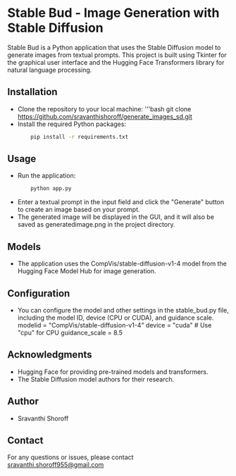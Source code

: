 # Stable Bud - Image Generation with Stable Diffusion

Stable Bud is a Python application that uses the Stable Diffusion model to generate images from textual prompts. This project is built using Tkinter for the graphical user interface and the Hugging Face Transformers library for natural language processing.

## Installation
- Clone the repository to your local machine:
    '''bash
        git clone https://github.com/sravanthishoroff/generate_images_sd.git
- Install the required Python packages:
    ```bash 
        pip install -r requirements.txt
## Usage
- Run the application:
    ```bash 
        python app.py
- Enter a textual prompt in the input field and click the "Generate" button to create an image based on your prompt.
- The generated image will be displayed in the GUI, and it will also be saved as generatedimage.png in the project directory.

## Models
- The application uses the CompVis/stable-diffusion-v1-4 model from the Hugging Face Model Hub for image generation.

## Configuration
- You can configure the model and other settings in the stable_bud.py file, including the model ID, device (CPU or CUDA), and guidance scale.
    modelid = "CompVis/stable-diffusion-v1-4"
    device = "cuda"  # Use "cpu" for CPU
    guidance_scale = 8.5

## Acknowledgments
- Hugging Face for providing pre-trained models and transformers.
- The Stable Diffusion model authors for their research.

## Author
- Sravanthi Shoroff

## Contact 
For any questions or issues, please contact sravanthi.shoroff955@gmail.com
